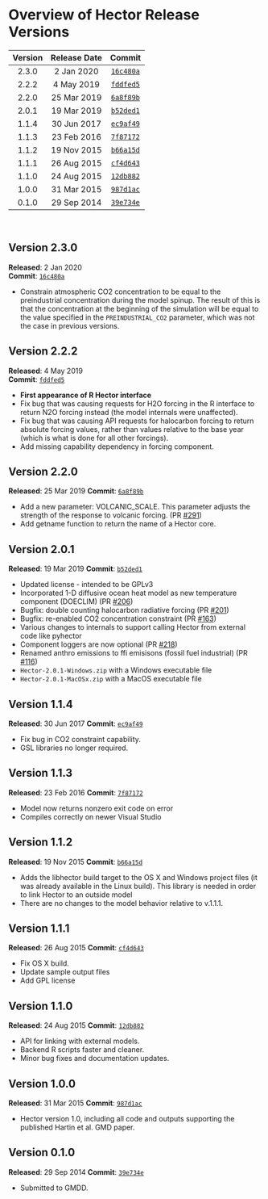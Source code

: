 # Overview of Hector Release Versions


| Version | Release Date | Commit   |
| :-----: | :----------: | :------: |
| 2.3.0   | 2 Jan 2020   | [`16c480a`](https://github.com/JGCRI/hector/commit/16c480ae951000adda287d84c02b3d58f538d48c) |
| 2.2.2   | 4 May 2019   | [`fddfed5`](https://github.com/JGCRI/hector/commit/fddfed55c262edf1eb068a4ef63e48bc35d05ff8) |
| 2.2.0   | 25 Mar 2019  | [`6a8f89b`](https://github.com/JGCRI/hector/commit/6a8f89b48d5427548929634d4d2fe0dea28c8217) |
| 2.0.1   | 19 Mar 2019  | [`b52ded1`](https://github.com/JGCRI/hector/commit/b52ded1ec7c74f95729ef8e1064badb9a63b121f) |
| 1.1.4   | 30 Jun 2017  | [`ec9af49`](https://github.com/JGCRI/hector/commit/ec9af49fccc34fc857c2745f3ea3d691b48984d7) |
| 1.1.3   | 23 Feb 2016  | [`7f87172`](https://github.com/JGCRI/hector/commit/7f87172a75112c48ae0b29f84194ee593c26f709) |
| 1.1.2   | 19 Nov 2015  | [`b66a15d`](https://github.com/JGCRI/hector/commit/b66a15d5e0a39b9fdc905b8910c228caef9977d9) |
| 1.1.1   | 26 Aug 2015  | [`cf4d643`](https://github.com/JGCRI/hector/commit/cf4d6435d4ad21bf38c00ff81ef4556dc51ebe03) |
| 1.1.0   | 24 Aug 2015  | [`12db882`](https://github.com/JGCRI/hector/commit/12db8826e196d7883b0f4c5f6b36de290f422ce8) |
| 1.0.0   | 31 Mar 2015  | [`987d1ac`](https://github.com/JGCRI/hector/commit/987d1acfac8043d572d9ed5dd1504b129be83906) |
| 0.1.0   | 29 Sep 2014  | [`39e734e`](https://github.com/JGCRI/hector/commit/39e734e3abab8dc808f0447bb1793454788500c7) |

<br>

## Version 2.3.0
**Released**: 2 Jan 2020 <br>
**Commit**: [`16c480a`](https://github.com/JGCRI/hector/commit/16c480ae951000adda287d84c02b3d58f538d48c)

* Constrain atmospheric CO2 concentration to be equal to the preindustrial concentration during the model spinup. The result of this is that the concentration at the beginning of the simulation will be equal to the value specified in the `PREINDUSTRIAL_CO2` parameter, which was not the case in previous versions.
  
  
## Version 2.2.2
**Released**: 4 May 2019 <br>
**Commit**: [`fddfed5`](https://github.com/JGCRI/hector/commit/fddfed55c262edf1eb068a4ef63e48bc35d05ff8)

* **First appearance of R Hector interface**
* Fix bug that was causing requests for H2O forcing in the R interface to return N2O forcing instead (the model internals were unaffected).
* Fix bug that was causing API requests for halocarbon forcing to return absolute forcing values, rather than values relative to the base year (which is what is done for all other forcings).
* Add missing capability dependency in forcing component.


## Version 2.2.0
**Released**: 25 Mar 2019
**Commit**: [`6a8f89b`](https://github.com/JGCRI/hector/commit/6a8f89b48d5427548929634d4d2fe0dea28c8217)

* Add a new parameter: VOLCANIC_SCALE. This parameter adjusts the strength of the response to volcanic forcing. (PR [#291](https://github.com/JGCRI/hector/pull/291))
* Add getname function to return the name of a Hector core.


## Version 2.0.1
**Released**: 19 Mar 2019
**Commit**: [`b52ded1`](https://github.com/JGCRI/hector/commit/b52ded1ec7c74f95729ef8e1064badb9a63b121f)

* Updated license - intended to be GPLv3
* Incorporated 1-D diffusive ocean heat model as new temperature component (DOECLIM) (PR [#206](https://github.com/JGCRI/hector/pull/206))
* Bugfix: double counting halocarbon radiative forcing (PR [#201](https://github.com/JGCRI/hector/pull/201))
* Bugfix: re-enabled CO2 concentration constraint (PR [#163](https://github.com/JGCRI/hector/pull/163))
* Various changes to internals to support calling Hector from external code like pyhector
* Component loggers are now optional (PR [#218](https://github.com/JGCRI/hector/pull/218))
* Renamed anthro emissions to ffi emisisons (fossil fuel industrial) (PR [#116](https://github.com/JGCRI/hector/pull/116))
* `Hector-2.0.1-Windows.zip` with a Windows executable file
* `Hector-2.0.1-MacOSx.zip` with a MacOS executable file


## Version 1.1.4
**Released**: 30 Jun 2017
**Commit**: [`ec9af49`](https://github.com/JGCRI/hector/commit/ec9af49fccc34fc857c2745f3ea3d691b48984d7)

* Fix bug in CO2 constraint capability.
* GSL libraries no longer required.


## Version 1.1.3
**Released**: 23 Feb 2016 
**Commit**: [`7f87172`](https://github.com/JGCRI/hector/commit/7f87172a75112c48ae0b29f84194ee593c26f709)

* Model now returns nonzero exit code on error
* Compiles correctly on newer Visual Studio


## Version 1.1.2
**Released**: 19 Nov 2015
**Commit**: [`b66a15d`](https://github.com/JGCRI/hector/commit/b66a15d5e0a39b9fdc905b8910c228caef9977d9)

* Adds the libhector build target to the OS X and Windows project files (it was already available in the Linux build). This library is needed in order to link Hector to an outside model
* There are no changes to the model behavior relative to v.1.1.1.


## Version 1.1.1
**Released**: 26 Aug 2015
**Commit**: [`cf4d643`](https://github.com/JGCRI/hector/commit/cf4d6435d4ad21bf38c00ff81ef4556dc51ebe03)

* Fix OS X build.
* Update sample output files
* Add GPL license


## Version 1.1.0
**Released**: 24 Aug 2015
**Commit**: [`12db882`](https://github.com/JGCRI/hector/commit/12db8826e196d7883b0f4c5f6b36de290f422ce8)

* API for linking with external models.
* Backend R scripts faster and cleaner.
* Minor bug fixes and documentation updates.


## Version 1.0.0
**Released**: 31 Mar 2015
**Commit**: [`987d1ac`](https://github.com/JGCRI/hector/commit/987d1acfac8043d572d9ed5dd1504b129be83906)

* Hector version 1.0, including all code and outputs supporting the published Hartin et al. GMD paper.


## Version 0.1.0
**Released**: 29 Sep 2014
**Commit**: [`39e734e`](https://github.com/JGCRI/hector/commit/39e734e3abab8dc808f0447bb1793454788500c7)

* Submitted to GMDD.
